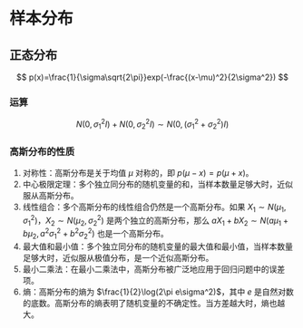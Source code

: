 # 样本分布

## 正态分布

$$
p(x)=\frac{1}{\sigma\sqrt{2\pi}}exp(-\frac{(x-\mu)^2}{2\sigma^2})
$$



### 运算

$$
N(0,\sigma^2_1I)+N(0,\sigma^2_2I) \sim N(0,(\sigma^2_1+\sigma^2_2)I)
$$



### 高斯分布的性质

1. 对称性：高斯分布是关于均值 $\mu$ 对称的，即 $p(\mu-x) = p(\mu+x)$。
2. 中心极限定理：多个独立同分布的随机变量的和，当样本数量足够大时，近似服从高斯分布。
3. 线性组合：多个高斯分布的线性组合仍然是一个高斯分布。如果 $X_1 \sim N(\mu_1, \sigma_1^2)$，$X_2 \sim N(\mu_2, \sigma_2^2)$ 是两个独立的高斯分布，那么 $aX_1+bX_2 \sim N(a\mu_1+b\mu_2, a^2\sigma_1^2+b^2\sigma_2^2)$ 也是一个高斯分布。
4. 最大值和最小值：多个独立同分布的随机变量的最大值和最小值，当样本数量足够大时，近似服从极值分布，是一个近似高斯分布。
5. 最小二乘法：在最小二乘法中，高斯分布被广泛地应用于回归问题中的误差项。
6. 熵：高斯分布的熵为 $\frac{1}{2}\log(2\pi e\sigma^2)$，其中 $e$ 是自然对数的底数。高斯分布的熵表明了随机变量的不确定性。当方差越大时，熵也越大。